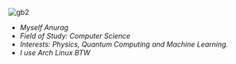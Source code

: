 ![gb2](https://github.com/user-attachments/assets/7649a4de-7499-48df-aa95-bd9b24544133)

- *Myself Anurag*
- *Field of Study: Computer Science*
- *Interests: Physics, Quantum Computing and Machine Learning.*
- *I use Arch Linux BTW*
